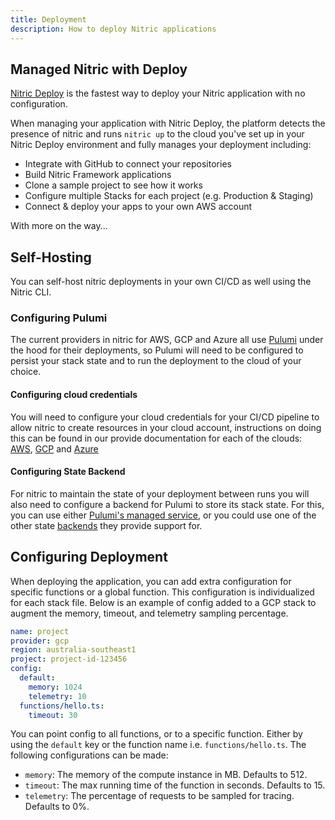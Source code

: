 ```yaml
---
title: Deployment
description: How to deploy Nitric applications
---
```


## Managed Nitric with Deploy

[Nitric Deploy](https://deploy.nitric.io) is the fastest way to deploy your Nitric application with no configuration.

When managing your application with Nitric Deploy, the platform detects the presence of nitric and runs `nitric up` to the cloud you've set up in your Nitric Deploy environment and fully manages your deployment including:

- Integrate with GitHub to connect your repositories
- Build Nitric Framework applications
- Clone a sample project to see how it works
- Configure multiple Stacks for each project (e.g. Production & Staging)
- Connect & deploy your apps to your own AWS account

With more on the way...

## Self-Hosting

You can self-host nitric deployments in your own CI/CD as well using the Nitric CLI.

### Configuring Pulumi

The current providers in nitric for AWS, GCP and Azure all use [Pulumi](https://pulumi.com) under the hood for their deployments, so Pulumi will need to be configured to persist your stack state and to run the deployment to the cloud of your choice.

#### Configuring cloud credentials

You will need to configure your cloud credentials for your CI/CD pipeline to allow nitric to create resources in your cloud account, instructions on doing this can be found in our provide documentation for each of the clouds: [AWS](/docs/reference/providers/aws), [GCP](/docs/reference/providers/gcp) and [Azure](/docs/reference/providers/azure)

#### Configuring State Backend

For nitric to maintain the state of your deployment between runs you will also need to configure a backend for Pulumi to store its stack state. For this, you can use either [Pulumi's managed service](https://www.pulumi.com/docs/intro/concepts/state/#logging-into-the-pulumi-service-backend), or you could use one of the other state [backends](https://www.pulumi.com/docs/intro/concepts/state/#logging-into-a-self-managed-backend) they provide support for.

## Configuring Deployment

When deploying the application, you can add extra configuration for specific functions or a global function. This configuration is individualized for each stack file. Below is an example of config added to a GCP stack to augment the memory, timeout, and telemetry sampling percentage.

```yaml
name: project
provider: gcp
region: australia-southeast1
project: project-id-123456
config:
  default:
    memory: 1024
    telemetry: 10
  functions/hello.ts:
    timeout: 30
```

You can point config to all functions, or to a specific function. Either by using the `default` key or the function name i.e. `functions/hello.ts`. The following configurations can be made:

- `memory`: The memory of the compute instance in MB. Defaults to 512.
- `timeout`: The max running time of the function in seconds. Defaults to 15.
- `telemetry`: The percentage of requests to be sampled for tracing. Defaults to 0%.
